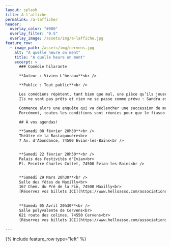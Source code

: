 ```yaml
---
layout: splash
title: A l'affiche
permalink: /a-laffiche/
header:
  overlay_color: "#000"
  overlay_filter: "0.5"
  overlay_image: /assets/img/a-laffiche.jpg
feature_row:
  - image_path: /assets/img/cervens.jpg
    alt: "A quelle heure on ment"
    title: "A quelle heure on ment"
    excerpt: >
      ### Comédie hilarante

      **Auteur : Vivien L'heraux**<br />

      **Public : Tout public**<br />

      Les comédiens répètent, tant bien que mal, une pièce qu’ils joueront demain soir, pour la première fois.
      Ils ne sont pas prêts et rien ne se passe comme prévu : Sandra est témoin d’un cambriolage, Arthur est victime d’une arnaque, Jacques déprime et la police débarque !

      Commence alors une enquête qui va déclencher une succession de mensonges, quiproquos, délires, rebondissements…
      Forcément, toutes les conditions sont réunies pour que le fiasco soit au rendez-vous le soir de la première…

      ## À vos agendas!

      **Samedi 08 février 20h30**<br />
      Théâtre de la Rastaquouère<br>
      7 Av. d'Abondance, 74500 Évian-les-Bains<br />


      **Samedi 22 février 20h30**<br />
      Palais des Festivités d'Evian<br>
      Pl. Peintre Charles Cottet, 74500 Évian-les-Bains<br />


      **Samedi 29 Mars 20h30**<br />
      Salle des fêtes de Maxilly<br>
      167 Chem. du Pré de la Fin, 74500 Maxilly<br>
      [Réservez vos billets ICI](https://www.helloasso.com/associations/association-pour-les-ecoliers-de-maxilly-apem/evenements/theatre-a-quelle-heure-on-ment-2025)<br />
    
      
      **Samedi 05 Avril 20h30**<br />
      Salle polyvalente de Cervens<br>
      621 route des colines, 74550 Cervens<br>
      [Réservez vos billets ICI](https://www.helloasso.com/associations/association-theatrale-de-neuvecelle/evenements/theatre-cervens)<br />
    
---
```


{% include feature_row type="left" %}
